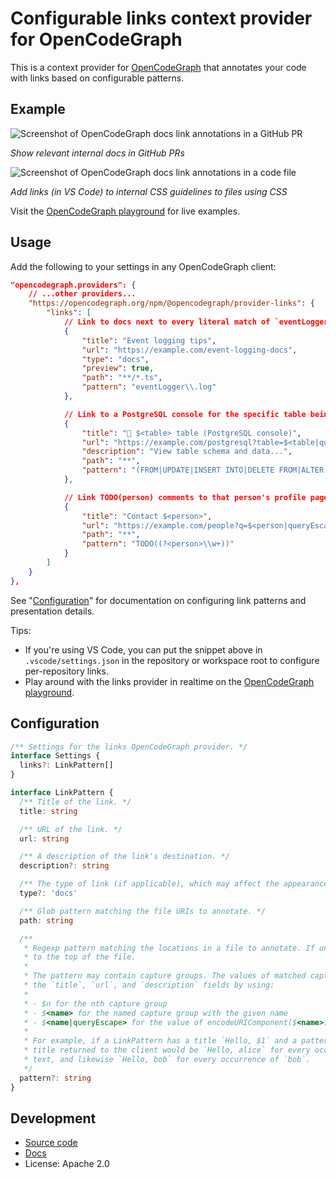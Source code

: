 # Configurable links context provider for OpenCodeGraph

This is a context provider for [OpenCodeGraph](https://opencodegraph.org) that annotates your code with links based on configurable patterns.

## Example

![Screenshot of OpenCodeGraph docs link annotations in a GitHub PR](https://storage.googleapis.com/sourcegraph-assets/opencodegraph/screenshot-github-links-browser-v0-0.5x.png)

_Show relevant internal docs in GitHub PRs_

![Screenshot of OpenCodeGraph docs link annotations in a code file](https://storage.googleapis.com/sourcegraph-assets/opencodegraph/screenshot-vscode-links-v1.png)

_Add links (in VS Code) to internal CSS guidelines to files using CSS_

Visit the [OpenCodeGraph playground](https://opencodegraph.org/playground) for live examples.

## Usage

Add the following to your settings in any OpenCodeGraph client:

```json
"opencodegraph.providers": {
    // ...other providers...
    "https://opencodegraph.org/npm/@opencodegraph/provider-links": {
        "links": [
            // Link to docs next to every literal match of `eventLogger.log` in *.ts files.
            {
                "title": "Event logging tips",
                "url": "https://example.com/event-logging-docs",
                "type": "docs",
                "preview": true,
                "path": "**/*.ts",
                "pattern": "eventLogger\\.log"
            },

            // Link to a PostgreSQL console for the specific table being queried in a code file.
            {
                "title": "🐘 $<table> table (PostgreSQL console)",
                "url": "https://example.com/postgresql?table=$<table|queryEscape>",
                "description": "View table schema and data...",
                "path": "**",
                "pattern": "(FROM|UPDATE|INSERT INTO|DELETE FROM|ALTER TABLE) (?<table>\\w+)"
            },

            // Link TODO(person) comments to that person's profile page in your internal employee directory.
            {
                "title": "Contact $<person>",
                "url": "https://example.com/people?q=$<person|queryEscape>",
                "path": "**",
                "pattern": "TODO((?<person>\\w+))"
            }
        ]
    }
},
```

See "[Configuration](#configuration)" for documentation on configuring link patterns and presentation details.

Tips:

- If you're using VS Code, you can put the snippet above in `.vscode/settings.json` in the repository or workspace root to configure per-repository links.
- Play around with the links provider in realtime on the [OpenCodeGraph playground](https://opencodegraph.org/playground).

## Configuration

<!-- Keep in sync with index.ts -->

```typescript
/** Settings for the links OpenCodeGraph provider. */
interface Settings {
  links?: LinkPattern[]
}

interface LinkPattern {
  /** Title of the link. */
  title: string

  /** URL of the link. */
  url: string

  /** A description of the link's destination. */
  description?: string

  /** The type of link (if applicable), which may affect the appearance. */
  type?: 'docs'

  /** Glob pattern matching the file URIs to annotate. */
  path: string

  /**
   * Regexp pattern matching the locations in a file to annotate. If undefined, it adds the link
   * to the top of the file.
   *
   * The pattern may contain capture groups. The values of matched capture groups can be used in
   * the `title`, `url`, and `description` fields by using:
   *
   * - $n for the nth capture group
   * - $<name> for the named capture group with the given name
   * - $<name|queryEscape> for the value of encodeURIComponent($<name>), for the `url` field
   *
   * For example, if a LinkPattern has a title `Hello, $1` and a pattern `(alice|bob)`, then the
   * title returned to the client would be `Hello, alice` for every occurrence of `alice` in the
   * text, and likewise `Hello, bob` for every occurrence of `bob`.
   */
  pattern?: string
}
```

## Development

- [Source code](https://sourcegraph.com/github.com/sourcegraph/opencodegraph/-/tree/provider/links)
- [Docs](https://opencodegraph.org/docs/providers/links)
- License: Apache 2.0
